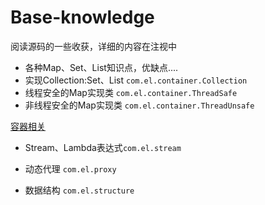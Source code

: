 # Base-knowledge

阅读源码的一些收获，详细的内容在注视中

- 各种Map、Set、List知识点，优缺点....
- 实现Collection:Set、List `com.el.container.Collection`
- 线程安全的Map实现类 `com.el.container.ThreadSafe`
- 非线程安全的Map实现类 `com.el.container.ThreadUnsafe`

[容器相关](https://radiancel.github.io/2018/07/30/Map-Set-List/)

- Stream、Lambda表达式`com.el.stream`
- 动态代理 `com.el.proxy`


- 数据结构 `com.el.structure`

